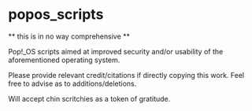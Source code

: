 # popos_scripts

** this is in no way comprehensive **

Pop!_OS scripts aimed at improved security and/or usability of the aforementioned operating system.

Please provide relevant credit/citations if directly copying this work. 
Feel free to advise as to additions/deletions.

Will accept chin scritchies as a token of gratitude.
